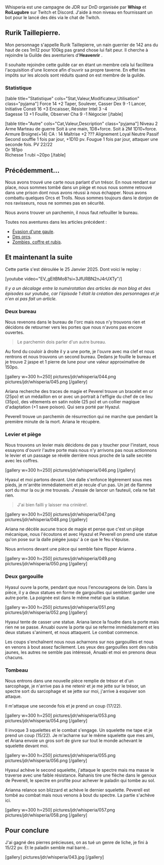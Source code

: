
Whisperia est une campagne de JDR sur DnD organisée par **Whisp** et **RoiLugubre** sur Twitch et Discord. 
J'aide à mon niveau en fournissant un bot pour le lancé des dés via le chat de Twitch.

## Rurik Taillepierre.

Mon personnage s'appelle Rurik Taillepierre, un nain guerrier de 142 ans 
du haut de ces 1m12 pour 100kg pas grand chose lui fait peur. 
Il cherche à rejoindre la Guilde des aventuriers d'__Heavenrir__ .

Il souhaite rejoindre cette guilde car en étant un membre cela 
lui facilitera l'acquisition d'une licence afin d'ouvrir sa propre taverne. 
En effet les impôts sur les alcools sont réduits quand on est membre de la guilde.

### Statistique

[table title="Statistique" cols="Stat,Valeur,Modificateur,Utilisation" class="pyjama"]
Force	14	+2	Taper, Soulever, Casser
Dex	9	-1	Lancer, Initiative
Consti	16	+3	Encaisser, Résister
Intel	3	-4	 
Sagesse	13	+1	Fouille, Observer
Cha	9	-1	Négocier
[/table]

[table title="Autre" cols="Cat,Valeur,Description" class="pyjama"]
Niveau	2
Arme	Marteau de guerre	Soit à une main, 1D8+force. Soit à 2M 1D10+force.
Armure	Broigne(+14)	CA : 14
Maîtrise	+2	???
Alignement	Loyal Neutre
Passif	Second souffle	1 fois par jour, +1D10 pv.
	Fougue	1 fois par jour, attaquer une seconde fois.
PV	22/22	 
Or	181po	 
Richesse	1 rubi	~20po
[/table]

## Précédemment...

Nous avons trouvé une carte nous parlant d'un trésor. En nous rendant sur place, nous sommes tombé dans un piège
et nous nous somme retrouvé dans une prison dont nous avons réussi à nous échapper. Nous avons combattu quelques Orcs et Trolls. 
Nous sommes toujours dans le donjon de nos ravisseurs, nous ne sommes pas en sécurité. 

Nous avons trouver un parchemin, il nous faut refouiller le bureau.

Toutes nos aventures dans les articles précédent :
* [Évasion d'une gaule](2024/whisperia-1-evasion-d-une-gaule.html). 
* [Des orcs](2024/whisperia-2-orcs-et-chaussette.html). 
* [Zombies, coffre et rubis](2025/whisperia-3-zombis-coffres-rubis.html). 

## Et maintenant la suite

Cette partie s'est déroulée le 25 Janvier 2025. Dont voici le replay :

[youtube video="EV_gEltBMo8?si=3JfURBN2nJ4rUXTy"/]

*Il y a un décalage entre la numérotation des articles de mon blog et des épisodes sur youtube, car l'épisode 1 était la création des personnages et je n'en ai pas fait un article.*

### Deux bureau

Nous revenons dans le bureau de l'orc mais nous n'y trouvons rien et décidons de retourner vers les portes que nous n'avons pas encore ouvertes.

> Le parchemin dois parler d'un autre bureau.

Au fond du couloir à droite il y a une porte, je l'ouvre avec ma clef et nous rentrons et nous trouvons un second bureau. 
Dedans je fouille le bureau et je trouve 2 jaspe et 1 pierre de lune pour une valeur approximative de 150po.

[gallery w=300 h=250]
pictures/jdr/whisperia/044.png
pictures/jdr/whisperia/045.png
[/gallery]

Ariana recherche des traces de magie et Peverel trouve un bracelet en or (25po) et un médaillon en or avec un portrait à l'effigie du chef de ce lieu (35po), des vêtements en satin noble (25 po) et un collier magique d'adaptation (+1 save poison). Qui sera porté par Hyazul. 

Peverell trouve un parchemin de résurrection qui ne marche que pendant la première minute de la mort. Ariana le récupère.

### Levier et piège

Nous trouvons un levier mais décidons de pas y toucher pour l'instant, nous essayons d'ouvrir l'autre porte mais nous n'y arrivons pas nous actionnons le levier et un passage se révèle derrière nous proche de la salle secrète avec les coffres. 

[gallery w=300 h=250]
pictures/jdr/whisperia/046.png
[/gallery]

Hyasul et moi partons devant. Une dalle s'enfonce légèrement sous mes pieds, je m'arrête immédiatement et je recule d'un pas. 
Un jet de flamme sort du mur la ou je me trouvais. J'essaie de lancer un fauteuil, cela ne fait rien.

> J'ai bien failli y laisser ma crinière!.

[gallery w=300 h=250]
pictures/jdr/whisperia/047.png
pictures/jdr/whisperia/048.png
[/gallery]

Ariana ne décèle aucune trace de magie et pense que c'est un piège mécanique, nous l'écoutons et avec Hyazul et Peverell on prend une statue qu'on pose sur la dalle piégée jusqu' à ce que le feu s'épuise.

Nous arrivons devant une pièce qui semble faire flipper Arianna
. 

[gallery w=300 h=250]
pictures/jdr/whisperia/049.png
pictures/jdr/whisperia/050.png
[/gallery]

### Deux gargouille

Hyasul ouvre la porte, pendant que nous l'encourageons de loin.
Dans la pièce, il y a deux statues en forme de gargouilles qui semblent garder une autre porte.
La poignée est dans le même métal que la statue.

[gallery w=300 h=250]
pictures/jdr/whisperia/051.png
pictures/jdr/whisperia/052.png
[/gallery]

Hyasul tente de casser une statue. Ariana lance la foudre dans la porte mais rien ne se passe. 
Anuabi ouvre la porte qui se referme immédiatement et les deux statues s'animent, et nous attaquent. 
Le combat commence. 

Les coups s'enchaînent nous nous acharnons sur nos gargouilles et nous en venons à bout assez facilement.
Les yeux des gargouilles sont des rubis jaunes, les autres ne semble pas intéressé, Anuabi et moi en prenons deux chacuns. 

### Tombeau

Nous entrons dans une nouvelle pièce remplie de trésor et d'un sarcophage, je n'arrive pas à me retenir et je me jette sur le trésor, un spectre sort du sarcophage et se jette sur moi, j'arrive à esquiver son attaque.

Il m'attaque une seconde fois et je prend un coup (17/22).

[gallery w=300 h=250]
pictures/jdr/whisperia/053.png
pictures/jdr/whisperia/054.png
[/gallery]

Il invoque 3 squelettes et le combat s'engage. Un squelette me tape et je prend un coup (15/22).
Je m'acharne sur le même squelette que mes ami, et Ariana envoie un gros sort de givre sur tout le monde achevant le squelette devant moi.

[gallery w=300 h=250]
pictures/jdr/whisperia/055.png
pictures/jdr/whisperia/056.png
[/gallery]

Hyasul achève le second squelette, j'attaque le spectre mais ma masse le traverse avec une faible résistance.
Rahanis tire une flèche dans le genoux de Peverell, le spectre en profite pour achever le paladin qui tombe au sol.

Arianna relance son blizzard et achève le dernier squelette.
Peverell est tombé au combat mais nous venons à bout du spectre.
La partie s'achève ici.

[gallery w=300 h=250]
pictures/jdr/whisperia/057.png
pictures/jdr/whisperia/058.png
[/gallery]

## Pour conclure 

J'ai gagné des pierres précieuses, on as tué un genre de liche, je fini à 15/22 pv. Et le paladin semble mal barré...

[gallery]
pictures/jdr/whisperia/043.jpg
[/gallery]

